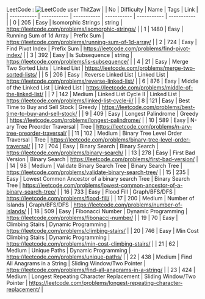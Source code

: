 LeetCode : ![LeetCode user ThitZaw](https://img.shields.io/badge/dynamic/json?style=social&labelColor=black&color=%23ffa116&label=Solved&query=solved&url=https%3A%2F%2Fleetcode-badge.vercel.app%2Fapi%2Fusers%2FThitZaw&logo=leetcode&logoColor=yellow)
|    |   No | Difficulty   | Name                                           | Tags                       | Link                                                                          |
| ----------- | ----------- | ----------- | ----------- | ----------- | ----------- |
|  0 |  205 | Easy         | Isomorphic Strings                        | string                     | https://leetcode.com/problems/isomorphic-strings/                             |
|  1 | 1480 | Easy         | Running Sum of 1d Array                  | Prefix Sum                 | https://leetcode.com/problems/running-sum-of-1d-array/                        |
|  2 |  724 | Easy         | Find Pivot Index                          | Prefix Sum                 | https://leetcode.com/problems/find-pivot-index/                               |
|  3 |  392 | Easy         | Is Subsequence                            | string                     | https://leetcode.com/problems/is-subsequence/                                 |
|  4 |   21 | Easy         | Merge Two Sorted Lists                         | Linked List                | https://leetcode.com/problems/merge-two-sorted-lists/                         |
|  5 |  206 | Easy         | Reverse Linked List                            | Linked List                | https://leetcode.com/problems/reverse-linked-list/                            |
|  6 |  876 | Easy         | Middle of the Linked List                      | Linked List                | https://leetcode.com/problems/middle-of-the-linked-list/                      |
|  7 |  142 | Medium       | Linked List Cycle II                           | Linked List                | https://leetcode.com/problems/linked-list-cycle-ii/                           |
|  8 |  121 | Easy         | Best Time to Buy and Sell Stock                | Greedy                     | https://leetcode.com/problems/best-time-to-buy-and-sell-stock/                |
|  9 |  409 | Easy         | Longest Palindrome                             | Greedy                     | https://leetcode.com/problems/longest-palindrome/                             |
| 10 |  589 | Easy         | N-ary Tree Preorder Traversal                  | Tree                       | https://leetcode.com/problems/n-ary-tree-preorder-traversal/                  |
| 11 |  102 | Medium       | Binary Tree Level Order Traversal              | Tree                       | https://leetcode.com/problems/binary-tree-level-order-traversal/              |
| 12 |  704 | Easy         | Binary Search                                  | Binary Search              | https://leetcode.com/problems/binary-search/                                  |
| 13 |  278 | Easy         | First Bad Version                              | Binary Search              | https://leetcode.com/problems/first-bad-version/                              |
| 14 |   98 | Medium       | Validate Binary Search Tree                    | Binary Search Tree         | https://leetcode.com/problems/validate-binary-search-tree/                    |
| 15 |  235 | Easy         | Lowest Common Ancestor of a binary search Tree | Binary Search Tree         | https://leetcode.com/problems/lowest-common-ancestor-of-a-binary-search-tree/ |
| 16 |  733 | Easy         | Flood Fill                                     | Graph/BFS/DFS              | https://leetcode.com/problems/flood-fill/                                     |
| 17 |  200 | Medium       | Number of Islands                              | Graph/BFS/DFS              | https://leetcode.com/problems/number-of-islands/                              |
| 18 |  509 | Easy         | Fibonacci Number                               | Dynamic Programming        | https://leetcode.com/problems/fibonacci-number/                               |
| 19 |   70 | Easy         | Climbing Stairs                                | Dynamic Programming        | https://leetcode.com/problems/climbing-stairs/                                |
| 20 |  746 | Easy         | Min Cost Climbing Stairs                       | Dynamic Programming        | https://leetcode.com/problems/min-cost-climbing-stairs/                       |
| 21 |   62 | Medium       | Unique Paths                                   | Dynamic Programming        | https://leetcode.com/problems/unique-paths/                                   |
| 22 |  438 | Medium       | Find All Anagrams in a String                  | Sliding Window/Two Pointer | https://leetcode.com/problems/find-all-anagrams-in-a-string/                  |
| 23 |  424 | Medium       | Longest Repeating Character Replacement        | Sliding Window/Two Pointer | https://leetcode.com/problems/longest-repeating-character-replacement/        |